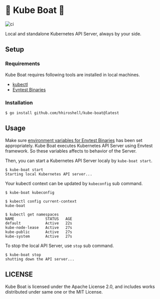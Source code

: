 🚤 Kube Boat 🚤
===
![ci](https://github.com/hhiroshell/kube-boat/actions/workflows/ci.yaml/badge.svg)

Local and standalone Kubernetes API Server, always by your side.


Setup
---

### Requirements
Kube Boat requires following tools are installed in local machines.

- [kubectl](https://kubernetes.io/docs/tasks/tools/#kubectl)
- [Evntest Binaries](https://book.kubebuilder.io/reference/envtest.html)

### Installation

```console
$ go install github.com/hhiroshell/kube-boat@latest
```

Usage
---
Make sure [environment variables for Envtest Binaries](https://book.kubebuilder.io/reference/envtest.html#environment-variables)
has been set appropriately.
Kube Boat executes Kubernetes API Server using Envtest framework. So these variables affects to behavior of the Server.

Then, you can start a Kubernetes API Server localy by `kube-boat start`.

```console
$ kube-boat start
Starting local Kubernetes API server...
```

Your kubectl context can be updated by `kubeconfig` sub command.

```console
$ kube-boat kubeconfig

$ kubectl config current-context
kube-boat

$ kubectl get namespaces
NAME              STATUS   AGE
default           Active   22s
kube-node-lease   Active   27s
kube-public       Active   27s
kube-system       Active   27s
```

To stop the local API Server, use `stop` sub command.

```console
$ kube-boat stop
shutting down the API server...
```

LICENSE
---
Kube Boat is licensed under the Apache License 2.0, and includes works distributed under same one or the MIT License.
